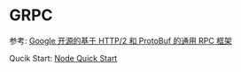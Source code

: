 # GRPC

参考: [Google 开源的基于 HTTP/2 和 ProtoBuf 的通用 RPC 框架](https://www.infoq.cn/article/2015%2F03%2Fgrpc-google-http2-protobuf)

 Qucik Start: [Node Quick Start](https://grpc.io/docs/quickstart/node.html)
